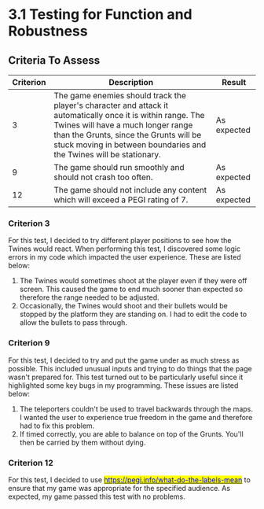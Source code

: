 # 3.1 Testing for Function and Robustness

## Criteria To Assess

| Criterion | Description                                                                                                                                                                                                                                                        | Result      |
| --------- | ------------------------------------------------------------------------------------------------------------------------------------------------------------------------------------------------------------------------------------------------------------------ | ----------- |
| 3         | The game enemies should track the player's character and attack it automatically once it is within range. The Twines will have a much longer range than the Grunts, since the Grunts will be stuck moving in between boundaries and the Twines will be stationary. | As expected |
| 9         | The game should run smoothly and should not crash too often.                                                                                                                                                                                                       | As expected |
| 12        | The game should not include any content which will exceed a PEGI rating of 7.                                                                                                                                                                                      | As expected |

### Criterion 3

For this test, I decided to try different player positions to see how the Twines would react. When performing this test, I discovered some logic errors in my code which impacted the user experience. These are listed below:

1. The Twines would sometimes shoot at the player even if they were off screen. This caused the game to end much sooner than expected so therefore the range needed to be adjusted.
2. Occasionally, the Twines would shoot and their bullets would be stopped by the platform they are standing on. I had to edit the code to allow the bullets to pass through.



### Criterion 9

For this test, I decided to try and put the game under as much stress as possible. This included unusual inputs and trying to do things that the page wasn't prepared for. This test turned out to be particularly useful since it highlighted some key bugs in my programming. These issues are listed below:

1. The teleporters couldn't be used to travel backwards through the maps. I wanted the user to experience true freedom in the game and therefore had to fix this problem.
2. If timed correctly, you are able to balance on top of the Grunts. You'll then be carried by them without dying.



### Criterion 12

For this test, I decided to use [<mark style="color:blue;">https://pegi.info/what-do-the-labels-mean</mark>](https://pegi.info/what-do-the-labels-mean) to ensure that my game was appropriate for the specified audience. As expected, my game passed this test with no problems.
